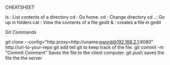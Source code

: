 CHEATSHEET

ls <directory name>:  List contents of a directory
cd    : Go home.
cd <directory name>:  Change directory
cd ..: Go up in folders
cat <file name>: View the contents of a file
gedit <file name> &  :  creates a file in gedit



Git Commands

git clone --config="http.proxy=http://uname:pword@192.168.2.1:8080" http://url-to-your-repo
git add <file name>     tell git to keep track of the file.
git commit -m "Commit Comment" Saves the file to the client computer.
git push   saves the file the the server
